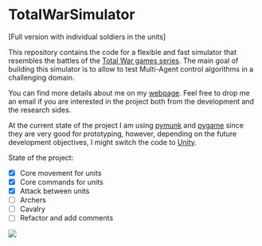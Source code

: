 # TotalWarSimulator

[Full version with individual soldiers in the units]

This repository contains the code for a flexible and fast simulator that resembles the battles of the [Total War games series](https://www.totalwar.com/).
The main goal of building this simulator is to allow to test Multi-Agent control algorithms in a challenging domain.

You can find more details about me on my [webpage](https://michelangeloconserva.github.io/).
Feel free to drop me an email if you are interested in the project both from the development and the research sides.

At the current state of the project I am using [pymunk](http://www.pymunk.org) and [pygame](https://www.pygame.org/) since they are very good for prototyping, however, depending on the future development objectives, I might switch the code to [Unity](https://unity.com/).


State of the project:
- [x] Core movement for units
- [x] Core commands for units
- [x] Attack between units
- [ ] Archers
- [ ] Cavalry
- [ ] Refactor and add comments

![](test.gif)

